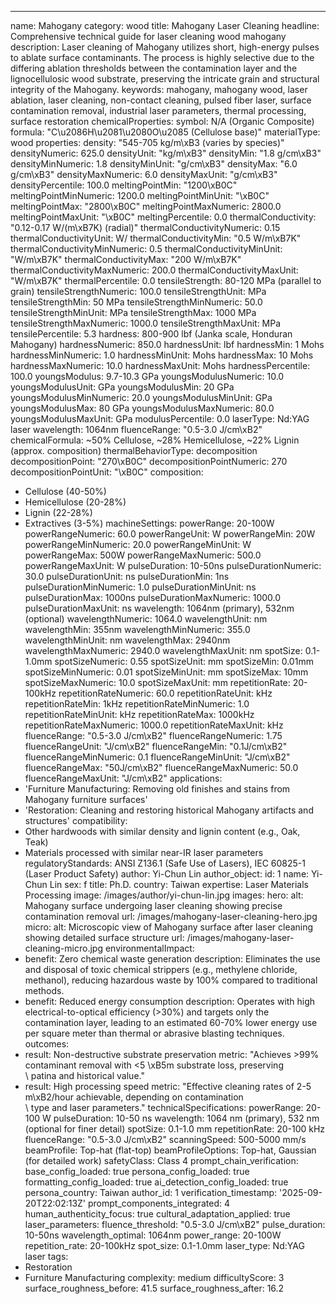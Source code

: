 ---
name: Mahogany
category: wood
title: Mahogany Laser Cleaning
headline: Comprehensive technical guide for laser cleaning wood mahogany
description: Laser cleaning of Mahogany utilizes short, high-energy pulses to ablate
  surface contaminants. The process is highly selective due to the differing ablation
  thresholds between the contamination layer and the lignocellulosic wood substrate,
  preserving the intricate grain and structural integrity of the Mahogany.
keywords: mahogany, mahogany wood, laser ablation, laser cleaning, non-contact cleaning,
  pulsed fiber laser, surface contamination removal, industrial laser parameters,
  thermal processing, surface restoration
chemicalProperties:
  symbol: N/A (Organic Composite)
  formula: "C\u2086H\u2081\u2080O\u2085 (Cellulose base)"
  materialType: wood
properties:
  density: "545-705 kg/m\xB3 (varies by species)"
  densityNumeric: 625.0
  densityUnit: "kg/m\xB3"
  densityMin: "1.8 g/cm\xB3"
  densityMinNumeric: 1.8
  densityMinUnit: "g/cm\xB3"
  densityMax: "6.0 g/cm\xB3"
  densityMaxNumeric: 6.0
  densityMaxUnit: "g/cm\xB3"
  densityPercentile: 100.0
  meltingPointMin: "1200\xB0C"
  meltingPointMinNumeric: 1200.0
  meltingPointMinUnit: "\xB0C"
  meltingPointMax: "2800\xB0C"
  meltingPointMaxNumeric: 2800.0
  meltingPointMaxUnit: "\xB0C"
  meltingPercentile: 0.0
  thermalConductivity: "0.12-0.17 W/(m\xB7K) (radial)"
  thermalConductivityNumeric: 0.15
  thermalConductivityUnit: W/
  thermalConductivityMin: "0.5 W/m\xB7K"
  thermalConductivityMinNumeric: 0.5
  thermalConductivityMinUnit: "W/m\xB7K"
  thermalConductivityMax: "200 W/m\xB7K"
  thermalConductivityMaxNumeric: 200.0
  thermalConductivityMaxUnit: "W/m\xB7K"
  thermalPercentile: 0.0
  tensileStrength: 80-120 MPa (parallel to grain)
  tensileStrengthNumeric: 100.0
  tensileStrengthUnit: MPa
  tensileStrengthMin: 50 MPa
  tensileStrengthMinNumeric: 50.0
  tensileStrengthMinUnit: MPa
  tensileStrengthMax: 1000 MPa
  tensileStrengthMaxNumeric: 1000.0
  tensileStrengthMaxUnit: MPa
  tensilePercentile: 5.3
  hardness: 800-900 lbf (Janka scale, Honduran Mahogany)
  hardnessNumeric: 850.0
  hardnessUnit: lbf
  hardnessMin: 1 Mohs
  hardnessMinNumeric: 1.0
  hardnessMinUnit: Mohs
  hardnessMax: 10 Mohs
  hardnessMaxNumeric: 10.0
  hardnessMaxUnit: Mohs
  hardnessPercentile: 100.0
  youngsModulus: 9.7-10.3 GPa
  youngsModulusNumeric: 10.0
  youngsModulusUnit: GPa
  youngsModulusMin: 20 GPa
  youngsModulusMinNumeric: 20.0
  youngsModulusMinUnit: GPa
  youngsModulusMax: 80 GPa
  youngsModulusMaxNumeric: 80.0
  youngsModulusMaxUnit: GPa
  modulusPercentile: 0.0
  laserType: Nd:YAG laser
  wavelength: 1064nm
  fluenceRange: "0.5-3.0 J/cm\xB2"
  chemicalFormula: ~50% Cellulose, ~28% Hemicellulose, ~22% Lignin (approx. composition)
  thermalBehaviorType: decomposition
  decompositionPoint: "270\xB0C"
  decompositionPointNumeric: 270
  decompositionPointUnit: "\xB0C"
composition:
- Cellulose (40-50%)
- Hemicellulose (20-28%)
- Lignin (22-28%)
- Extractives (3-5%)
machineSettings:
  powerRange: 20-100W
  powerRangeNumeric: 60.0
  powerRangeUnit: W
  powerRangeMin: 20W
  powerRangeMinNumeric: 20.0
  powerRangeMinUnit: W
  powerRangeMax: 500W
  powerRangeMaxNumeric: 500.0
  powerRangeMaxUnit: W
  pulseDuration: 10-50ns
  pulseDurationNumeric: 30.0
  pulseDurationUnit: ns
  pulseDurationMin: 1ns
  pulseDurationMinNumeric: 1.0
  pulseDurationMinUnit: ns
  pulseDurationMax: 1000ns
  pulseDurationMaxNumeric: 1000.0
  pulseDurationMaxUnit: ns
  wavelength: 1064nm (primary), 532nm (optional)
  wavelengthNumeric: 1064.0
  wavelengthUnit: nm
  wavelengthMin: 355nm
  wavelengthMinNumeric: 355.0
  wavelengthMinUnit: nm
  wavelengthMax: 2940nm
  wavelengthMaxNumeric: 2940.0
  wavelengthMaxUnit: nm
  spotSize: 0.1-1.0mm
  spotSizeNumeric: 0.55
  spotSizeUnit: mm
  spotSizeMin: 0.01mm
  spotSizeMinNumeric: 0.01
  spotSizeMinUnit: mm
  spotSizeMax: 10mm
  spotSizeMaxNumeric: 10.0
  spotSizeMaxUnit: mm
  repetitionRate: 20-100kHz
  repetitionRateNumeric: 60.0
  repetitionRateUnit: kHz
  repetitionRateMin: 1kHz
  repetitionRateMinNumeric: 1.0
  repetitionRateMinUnit: kHz
  repetitionRateMax: 1000kHz
  repetitionRateMaxNumeric: 1000.0
  repetitionRateMaxUnit: kHz
  fluenceRange: "0.5-3.0 J/cm\xB2"
  fluenceRangeNumeric: 1.75
  fluenceRangeUnit: "J/cm\xB2"
  fluenceRangeMin: "0.1J/cm\xB2"
  fluenceRangeMinNumeric: 0.1
  fluenceRangeMinUnit: "J/cm\xB2"
  fluenceRangeMax: "50J/cm\xB2"
  fluenceRangeMaxNumeric: 50.0
  fluenceRangeMaxUnit: "J/cm\xB2"
applications:
- 'Furniture Manufacturing: Removing old finishes and stains from Mahogany furniture
  surfaces'
- 'Restoration: Cleaning and restoring historical Mahogany artifacts and structures'
compatibility:
- Other hardwoods with similar density and lignin content (e.g., Oak, Teak)
- Materials processed with similar near-IR laser parameters
regulatoryStandards: ANSI Z136.1 (Safe Use of Lasers), IEC 60825-1 (Laser Product
  Safety)
author: Yi-Chun Lin
author_object:
  id: 1
  name: Yi-Chun Lin
  sex: f
  title: Ph.D.
  country: Taiwan
  expertise: Laser Materials Processing
  image: /images/author/yi-chun-lin.jpg
images:
  hero:
    alt: Mahogany surface undergoing laser cleaning showing precise contamination
      removal
    url: /images/mahogany-laser-cleaning-hero.jpg
  micro:
    alt: Microscopic view of Mahogany surface after laser cleaning showing detailed
      surface structure
    url: /images/mahogany-laser-cleaning-micro.jpg
environmentalImpact:
- benefit: Zero chemical waste generation
  description: Eliminates the use and disposal of toxic chemical strippers (e.g.,
    methylene chloride, methanol), reducing hazardous waste by 100% compared to traditional
    methods.
- benefit: Reduced energy consumption
  description: Operates with high electrical-to-optical efficiency (>30%) and targets
    only the contamination layer, leading to an estimated 60-70% lower energy use
    per square meter than thermal or abrasive blasting techniques.
outcomes:
- result: Non-destructive substrate preservation
  metric: "Achieves >99% contaminant removal with <5 \xB5m substrate loss, preserving\
    \ patina and historical value."
- result: High processing speed
  metric: "Effective cleaning rates of 2-5 m\xB2/hour achievable, depending on contamination\
    \ type and laser parameters."
technicalSpecifications:
  powerRange: 20-100 W
  pulseDuration: 10-50 ns
  wavelength: 1064 nm (primary), 532 nm (optional for finer detail)
  spotSize: 0.1-1.0 mm
  repetitionRate: 20-100 kHz
  fluenceRange: "0.5-3.0 J/cm\xB2"
  scanningSpeed: 500-5000 mm/s
  beamProfile: Top-hat (flat-top)
  beamProfileOptions: Top-hat, Gaussian (for detailed work)
  safetyClass: Class 4
prompt_chain_verification:
  base_config_loaded: true
  persona_config_loaded: true
  formatting_config_loaded: true
  ai_detection_config_loaded: true
  persona_country: Taiwan
  author_id: 1
  verification_timestamp: '2025-09-20T22:02:13Z'
  prompt_components_integrated: 4
  human_authenticity_focus: true
  cultural_adaptation_applied: true
laser_parameters:
  fluence_threshold: "0.5-3.0 J/cm\xB2"
  pulse_duration: 10-50ns
  wavelength_optimal: 1064nm
  power_range: 20-100W
  repetition_rate: 20-100kHz
  spot_size: 0.1-1.0mm
  laser_type: Nd:YAG laser
tags:
- Restoration
- Furniture Manufacturing
complexity: medium
difficultyScore: 3
surface_roughness_before: 41.5
surface_roughness_after: 16.2
